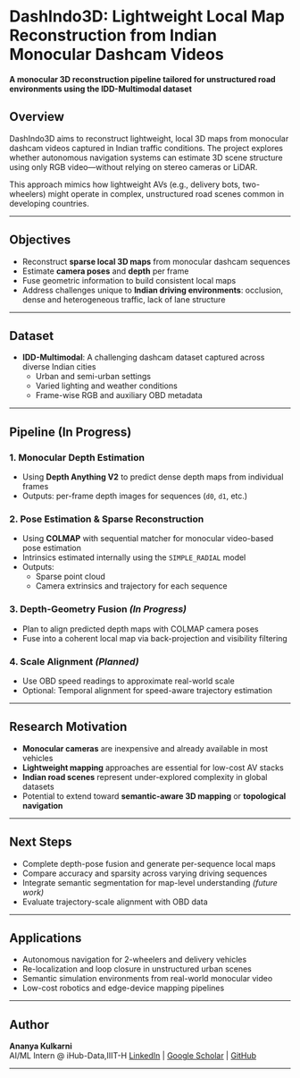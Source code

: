# DashIndo3D: Lightweight Local Map Reconstruction from Indian Monocular Dashcam Videos
**A monocular 3D reconstruction pipeline tailored for unstructured road environments using the IDD-Multimodal dataset**

##  Overview
DashIndo3D aims to reconstruct lightweight, local 3D maps from monocular dashcam videos captured in Indian traffic conditions. The project explores whether autonomous navigation systems can estimate 3D scene structure using only RGB video—without relying on stereo cameras or LiDAR.

This approach mimics how lightweight AVs (e.g., delivery bots, two-wheelers) might operate in complex, unstructured road scenes common in developing countries.

---

##  Objectives

- Reconstruct **sparse local 3D maps** from monocular dashcam sequences
- Estimate **camera poses** and **depth** per frame
- Fuse geometric information to build consistent local maps
- Address challenges unique to **Indian driving environments**: occlusion, dense and heterogeneous traffic, lack of lane structure

---

##  Dataset

- **IDD-Multimodal**: A challenging dashcam dataset captured across diverse Indian cities
  - Urban and semi-urban settings
  - Varied lighting and weather conditions
  - Frame-wise RGB and auxiliary OBD metadata

---

##  Pipeline (In Progress)

### 1. Monocular Depth Estimation
- Using **Depth Anything V2** to predict dense depth maps from individual frames
- Outputs: per-frame depth images for sequences (`d0`, `d1`, etc.)

### 2. Pose Estimation & Sparse Reconstruction
- Using **COLMAP** with sequential matcher for monocular video-based pose estimation
- Intrinsics estimated internally using the `SIMPLE_RADIAL` model
- Outputs:
  - Sparse point cloud
  - Camera extrinsics and trajectory for each sequence

### 3. Depth-Geometry Fusion *(In Progress)*
- Plan to align predicted depth maps with COLMAP camera poses
- Fuse into a coherent local map via back-projection and visibility filtering

### 4. Scale Alignment *(Planned)*
- Use OBD speed readings to approximate real-world scale
- Optional: Temporal alignment for speed-aware trajectory estimation

---

##  Research Motivation

- **Monocular cameras** are inexpensive and already available in most vehicles
- **Lightweight mapping** approaches are essential for low-cost AV stacks
- **Indian road scenes** represent under-explored complexity in global datasets
- Potential to extend toward **semantic-aware 3D mapping** or **topological navigation**

---

## Next Steps

- Complete depth-pose fusion and generate per-sequence local maps
- Compare accuracy and sparsity across varying driving sequences
- Integrate semantic segmentation for map-level understanding *(future work)*
- Evaluate trajectory-scale alignment with OBD data

---

##  Applications

- Autonomous navigation for 2-wheelers and delivery vehicles
- Re-localization and loop closure in unstructured urban scenes
- Semantic simulation environments from real-world monocular video
- Low-cost robotics and edge-device mapping pipelines

---
##  Author

**Ananya Kulkarni**  
AI/ML Intern @ iHub-Data,IIIT-H 
[LinkedIn](https://linkedin.com/in/ananya-kulkarni-609213244) | [Google Scholar](https://scholar.google.com/citations?user=GddubbUAAAAJ) | [GitHub](https://github.com/ananya12k)

---

